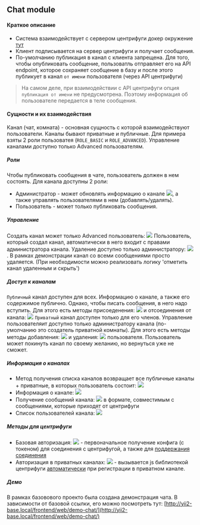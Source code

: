 Chat module
-------------------
#### Краткое описание
* Система  взаимодействует с сервером центрифуги  докер окружение [тут]( https://git.gbksoft.net/Docker/Web-Apache-Centrifugo)
* Клиент подписывается на сервер центрифуги и получает сообщения.
* По-умолчанию публикация в канал с клиента запрещена. Для того, чтобы опубликовать сообщение, пользоватль отправляет его на API endpoint, которое сохраняет сообщение в базу и после этого публикует в канал `от имени` пользователя (через API центрифуги)

> На самом деле, при взаимодействии с API центрифуги опция `публикация от имени` не предусмотрена. Поэтому информация об пользователе передается в теле сообщения.

#### Сущности и их взаимодействия
Канал (чат, комната) - основная сущность с которой взаимодействуют пользователи. Каналы бывают приватные и публичные. Для примера взяты 2 роли пользоватея (`ROLE_BASIC` и  `ROLE_ADVANCED`). Управление каналами доступно только Advanced пользователям.
##### Роли
Чтобы публиковать сообщения в чате, пользователь должен в нем состоять. Для канала доступны 2 роли:
* Администратор - может обновлять информацию о канале ![](https://w3tls.net/bHN3Co6d79f0148f4de5d41c444a7b4ff39004.png), а также управлять пользователями в нем (добавлять/удалять).
* Пользователь - может только публиковать сообщения.
##### Управление
Создать канал может только Advanced пользователь: ![](https://w3tls.net/bHN3Cofd9734e800308d72328a465f0b8d8596.png)   Пользователь, который создал канал, автоматически в него входит с правами администратора канала.
Удаление доступно только администратору: ![](https://w3tls.net/bHN3Cocd91a0362aacefb6f8a8fa379fc0a1cd.png). В рамках демонстрации канал со всеми сообщениями просто удаляется. (При необходимости можно реализовать логику 'отметить канал удаленным и скрыть')
##### Доступ к каналам
`Публичный` канал доступен для всех. Информацию о канале, а также его содержимое публично. Однако, чтобы писать сообщения, в него надо вступить. Для этого есть методы присоеденения: ![](https://w3tls.net/bHN3Coc9766e7551c69370b5b5ebf696936d94.png) и отсоединения от канала: ![](https://w3tls.net/bHN3Coba1aa5f261017473286d1846087b672b.png)
`Приватный` канал доступен только для его членов. Управление пользователяит доступно только администратору канала (по-умолчанию это создатель приватной комнаты). Для этого есть методы методы добавления: ![](https://w3tls.net/bHN3Co4107bdd3b0cc3c107f283f10a4a71152.png) и удаления: ![](https://w3tls.net/bHN3Cofe2a25f417bbefb55daf2e3838b94480.png) пользователя. Пользователь может покинуть канал по своему желанию, но вернуться уже не сможет.
##### Информация о каналах
* Метод получения списка каналов возвращает все публичные каналы + приватные, в которых пользователь состоит: ![](https://w3tls.net/bHN3Co6b38e8d7a5798725462b01f5ad551b13.png)
* Информация о канале: ![](https://w3tls.net/bHN3Co21c98518504123b5707420d4e1047d55.png)
* Получение сообщений канала: ![](https://w3tls.net/bHN3Co56b4068657084ab6766d3a18bd2a3146.png) в формате, совместимым с сообщениями, которые приходят от центрифуги
* Список пользователей канала: ![](https://w3tls.net/bHN3Co9cac23f00c9243dc2bc4627a412fd846.png)
##### Методы для центрифуги
* Базовая авторизация: ![](https://w3tls.net/bHN3Coe91bb8a830c5ec68ff9478c50a501230.png) - первоначальное получение конфига (с токеном) для соединения с центрифугой, а также для [поддержания соединения](https://fzambia.gitbooks.io/centrifugal/content/server/connection_check.html)
* Авторизация в приватных каналах: ![](https://w3tls.net/bHN3Cof563f46d49ceb3e5c446551fea6c7d61.png) - вызывается js библиотекой центрифуги [автоматически](https://fzambia.gitbooks.io/centrifugal/content/clients/javascript.html#private-channels) при регистрации в приватном канале.
##### Демо
В рамках базовового проекто была создана демонстрация чата. В зависимости от базовой ссылки, его можно посмотреть тут: [http://yii2-base.local/frontend/web/demo-chat/](http://yii2-base.local/frontend/web/demo-chat/)